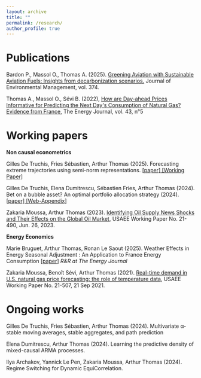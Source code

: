 ```yaml
---
layout: archive
title: ""
permalink: /research/
author_profile: true
---
```


Publications
=====


Bardon P., Massol O., Thomas A. (2025). [Greening Aviation with Sustainable Aviation Fuels: Insights from decarbonization scenarios.](https://www.sciencedirect.com/science/article/pii/S0301479724039306) Journal of Environmental Management, vol. 374.


Thomas A., Massol O., Sévi B. (2022), [How are Day-ahead Prices Informative for Predicting the Next Day's Consumption of Natural Gas? Evidence from France](https://www.iaee.org/energyjournal/article/3875), The Energy Journal, vol. 43, n°5



Working papers
=====


**Non causal econometrics**


Gilles De Truchis, Fries Sébastien, Arthur Thomas (2025). Forecasting extreme trajectories using semi-norm
representations. <a href="/files/DFT_2025.pdf" download="DFT_2025.pdf">
  [paper]
</a>  [[Working Paper]](https://www.chaireeconomieduclimat.org/wp-content/uploads/2025/02/WP-2025-06.pdf)


Gilles De Truchis, Elena Dumitrescu, Sébastien Fries, Arthur Thomas (2024). Bet on a bubble asset? An optimal portfolio allocation strategy (2024). <a href="/files/DDFT_2024.pdf" download="DDFT_2024.pdf">
  [paper]
</a> <a href="/files/Appendix_DDFT_2024.pdf" download="Appendix_DDFT_2024.pdf">
  [Web-Appendix]
</a>

Zakaria Moussa, Arthur Thomas (2023). [Identifying Oil Supply News Shocks and Their Effects on the Global Oil Market](https://papers.ssrn.com/sol3/papers.cfm?abstract_id=3812529#), USAEE Working Paper No. 21-490, Jun. 26, 2023.


**Energy Economics**


Marie Bruguet, Arthur Thomas, Ronan Le Saout (2025). Weather Effects in Energy Seasonal Adjustment : An Application to France Energy Consumption <a href="/files/BTL2025_revised.pdf" download="BTL2025_revised.pdf">[paper]</a> *R&R at The Energy Journal* 


Zakaria Moussa, Benoît Sévi, Arthur Thomas (2021). [Real-time demand in U.S. natural gas price forecasting: the role of temperature data](https://papers.ssrn.com/sol3/papers.cfm?abstract_id=3880809), USAEE Working Paper No. 21-507, 21 Sep 2021.



Ongoing works
=====

Gilles De Truchis, Fries Sébastien, Arthur Thomas (2024).  Multivariate α-stable moving averages,
stable aggregates, and path prediction 

Elena Dumitrescu, Arthur Thomas (2024). Learning the predictive density of mixed-causal ARMA processes. 

Ilya Archakov, Yannick Le Pen, Zakaria Moussa, Arthur Thomas (2024). Regime Switching for Dynamic EquiCorrelation. 




